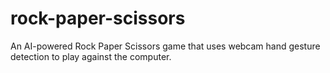 # rock-paper-scissors
An AI-powered Rock Paper Scissors game that uses webcam hand gesture detection to play against the computer.
